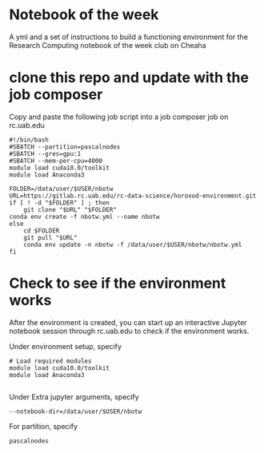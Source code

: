 # Notebook of the week 

A yml and a set of instructions to build a functioning environment for the Research Computing notebook of the week club on Cheaha

# clone this repo and update with the job composer

Copy and paste the following job script into a job composer job on rc.uab.edu

```
#!/bin/bash
#SBATCH --partition=pascalnodes
#SBATCH --gres=gpu:1
#SBATCH --mem-per-cpu=4000
module load cuda10.0/toolkit
module load Anaconda3

FOLDER=/data/user/$USER/nbotw
URL=https://gitlab.rc.uab.edu/rc-data-science/horovod-environment.git
if [ ! -d "$FOLDER" ] ; then
    git clone "$URL" "$FOLDER"
conda env create -f nbotw.yml --name nbotw
else
    cd $FOLDER
    git pull "$URL"
    conda env update -n nbotw -f /data/user/$USER/nbotw/nbotw.yml
fi
```

# Check to see if the environment works

After the environment is created, you can start up an interactive Jupyter notebook session through rc.uab.edu to check if the environment works.

Under environment setup, specify

```
# Load required modules
module load cuda10.0/toolkit
module load Anaconda3


```

Under Extra jupyter arguments, specify

```
--notebook-dir=/data/user/$USER/nbotw
```

For partition, specify

```
pascalnodes
```
